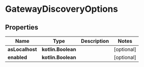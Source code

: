 
# GatewayDiscoveryOptions

## Properties
Name | Type | Description | Notes
------------ | ------------- | ------------- | -------------
**asLocalhost** | **kotlin.Boolean** |  |  [optional]
**enabled** | **kotlin.Boolean** |  |  [optional]



